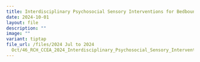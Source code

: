 ```yaml
---
title: Interdisciplinary Psychosocial Sensory Interventions for Bedbound
date: 2024-10-01
layout: file
description: ""
image: ""
variant: tiptap
file_url: /files/2024 Jul to 2024
  Oct/46_RCH_CCEA_2024_Interdisciplinary_Psychosocial_Sensory_Interventions_for_Bedbound_.pdf
---
```

